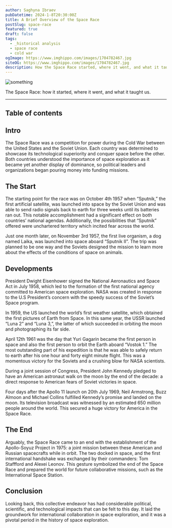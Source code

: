 ```yaml
---
author: Saghyna Ibraev
pubDatetime: 2024-1-8T20:30:00Z
title: A Brief Overview of the Space Race
postSlug: space-race
featured: true
draft: false
tags:
  - _historical analysis
  - space race
  - cold war
ogImage: https://www.imghippo.com/images/1704782467.jpg
siteOG: https://www.imghippo.com/images/1704782467.jpg
description: How the Space Race started, where it went, and what it taught us.
---
```


<img src="https://www.imghippo.com/images/1704782467.jpg" alt="something">

The Space Race: how it started, where it went, and what it taught us.

---

## Table of contents

## Intro

The Space Race was a competition for power during the Cold War between the United States and the Soviet Union. Each country was determined to showcase its technological superiority and conquer space before the other. Both countries understood the importance of space exploration as it became yet another display of dominance, so political leaders and organizations began pouring money into funding missions.

## The Start

The starting point for the race was on October 4th 1957 when “Sputnik,” the first artificial satellite, was launched into space by the Soviet Union and was able to send radio signals back to earth for three weeks until its batteries ran out. This notable accomplishment had a significant effect on both countries’ national agendas. Additionally, the possibilities that “Sputnik” offered were unchartered territory which incited fear across the world.

Just one month later, on November 3rd 1957, the first live organism, a dog named Laika, was launched into space aboard “Sputnik II”. The trip was planned to be one way and the Soviets designed the mission to learn more about the effects of the conditions of space on animals.

## Developments

President Dwight Eisenhower signed the National Aeronautics and Space Act in July 1958, which led to the formation of the first national agency committed to American space exploration. NASA was created in response to the U.S President’s concern with the speedy success of the Soviet’s Space program.

In 1959, the US launched the world’s first weather satellite, which obtained the first pictures of Earth from Space. In this same year, the USSR launched “Luna 2” and “Luna 3,”, the latter of which succeeded in orbiting the moon and photographing its far side.

April 12th 1961 was the day that Yuri Gagarin became the first person in space and also the first person to orbit the Earth aboard “Vostok 1.” The most outstanding part of his expedition is that he was able to safely return to earth after his one hour and forty eight minute flight. This was a momentous victory for the Soviets and a crushing blow for NASA scientists.

During a joint session of Congress, President John Kennedy pledged to have an American astronaut walk on the moon by the end of the decade: a direct response to American fears of Soviet victories in space.

Four days after the Apollo 11 launch on 20th July 1969, Neil Armstrong, Buzz Almoon and Michael Collins fulfilled Kennedy’s promise and landed on the moon. Its television broadcast was witnessed by an estimated 650 million people around the world. This secured a huge victory for America in the Space Race.

## The End

Arguably, the Space Race came to an end with the establishment of the Apollo-Soyuz Project in 1975: a joint mission between these American and Russian spacecrafts while in orbit. The two docked in space, and the first international handshake was exchanged by their commanders: Tom Staffford and Alexei Leonov. This gesture symbolized the end of the Space Race and prepared the world for future collaborative missions, such as the International Space Station.

## Conclusion

Looking back, this collective endeavor has had considerable political, scientific, and technological impacts that can be felt to this day. It laid the groundwork for international collaboration in space exploration, and it was a pivotal period in the history of space exploration.
